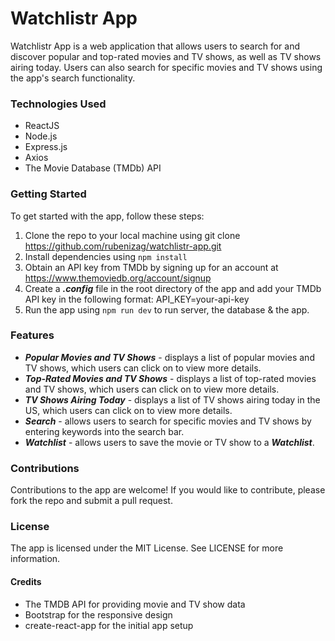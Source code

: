 # Watchlistr App

Watchlistr App is a web application that allows users to search for and discover popular and top-rated movies and TV shows, as well as TV shows airing today. Users can also search for specific movies and TV shows using the app's search functionality.

### Technologies Used
* ReactJS
* Node.js
* Express.js
* Axios
* The Movie Database (TMDb) API

### Getting Started

To get started with the app, follow these steps:

1. Clone the repo to your local machine using git clone https://github.com/rubenizag/watchlistr-app.git
2. Install dependencies using ```npm install```
3. Obtain an API key from TMDb by signing up for an account at https://www.themoviedb.org/account/signup
4. Create a ***.config*** file in the root directory of the app and add your TMDb API key in the following format: API_KEY=your-api-key
5. Run the app using ```npm run dev``` to run server, the database & the app.


### Features

* ***Popular Movies and TV Shows*** - displays a list of popular movies and TV shows, which users can click on to view more details.
* ***Top-Rated Movies and TV Shows*** - displays a list of top-rated movies and TV shows, which users can click on to view more details.
* ***TV Shows Airing Today*** - displays a list of TV shows airing today in the US, which users can click on to view more details.
* ***Search*** - allows users to search for specific movies and TV shows by entering keywords into the search bar.
* ***Watchlist*** - allows users to save the movie or TV show to a ***Watchlist***.

### Contributions

Contributions to the app are welcome! If you would like to contribute, please fork the repo and submit a pull request.

### License

The app is licensed under the MIT License. See LICENSE for more information.

#### Credits

* The TMDB API for providing movie and TV show data
* Bootstrap for the responsive design
* create-react-app for the initial app setup
